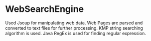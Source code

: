 # WebSearchEngine
Used Jsoup for manipulating web data.
Web Pages are parsed and  converted to text files for further processing.
KMP string searching algorithm is used.
Java RegEx is used for finding regular expression.

